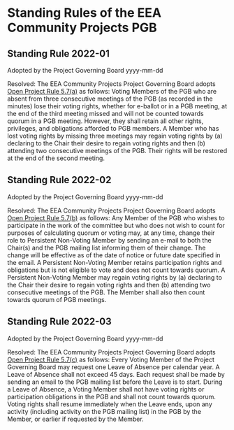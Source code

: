 # Standing Rules of the EEA Community Projects PGB

## Standing Rule 2022-01

Adopted by the Project Governing Board yyyy-mm-dd 

Resolved: The EEA Community Projects Project Governing Board adopts [Open Project Rule 5.7(a)](https://www.oasis-open.org/policies-guidelines/open-projects-process/#project-governing-board-adjust-voting-rights) as follows:
Voting Members of the PGB who are absent from three consecutive meetings of the PGB (as recorded in the minutes) lose their voting rights, whether for e-ballot or in a PGB meeting, at the end of the third meeting missed and will not be counted towards quorum in a PGB meeting. However, they shall retain all other rights, privileges, and obligations afforded to PGB members.
A Member who has lost voting rights by missing three meetings may regain voting rights by (a) declaring to the Chair their desire to regain voting rights and then (b) attending two consecutive meetings of the PGB.  Their rights will be restored at the end of the second meeting.

## Standing Rule 2022-02

Adopted by the Project Governing Board yyyy-mm-dd 

Resolved: The EEA Community Projects Project Governing Board adopts [Open Project Rule 5.7(b)](https://www.oasis-open.org/policies-guidelines/open-projects-process/#project-governing-board-adjust-voting-rights) as follows:
Any Member of the PGB who wishes to participate in the work of the committee but who does not wish to count for purposes of calculating quorum or voting may, at any time, change their role to Persistent Non-Voting Member by sending an e-mail to both the Chair(s) and the PGB mailing list informing them of their change. The change will be effective as of the date of notice or future date specified in the email. A Persistent Non-Voting Member retains participation rights and obligations but is not eligible to vote and does not count towards quorum.
A Persistent Non-Voting Member may regain voting rights by (a) declaring to the Chair their desire to regain voting rights and then (b) attending two consecutive meetings of the PGB. The Member shall also then count towards quorum of PGB meetings.

## Standing Rule 2022-03

Adopted by the Project Governing Board yyyy-mm-dd 

Resolved: The EEA Community Projects Project Governing Board adopts [Open Project Rule 5.7(c)](https://www.oasis-open.org/policies-guidelines/open-projects-process/#project-governing-board-adjust-voting-rights) as follows:
Every Voting Member of the Project Governing Board may request one Leave of Absence per calendar year. A Leave of Absence shall not exceed 45 days. Each request shall be made by sending an email to the PGB mailing list before the Leave is to start.
During a Leave of Absence, a Voting Member shall not have voting rights or participation obligations in the PGB and shall not count towards quorum. Voting rights shall resume immediately when the Leave ends, upon any activity (including activity on the PGB mailing list) in the PGB by the Member, or earlier if requested by the Member.
